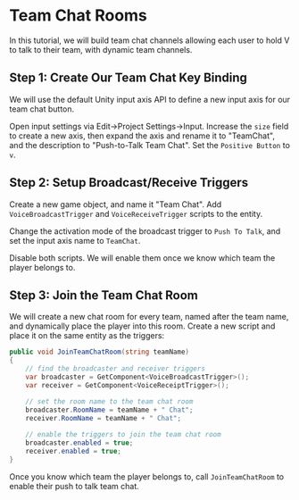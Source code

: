 # Team Chat Rooms

In this tutorial, we will build team chat channels allowing each user to hold V to talk to their team, with dynamic team channels.

## Step 1: Create Our Team Chat Key Binding

We will use the default Unity input axis API to define a new input axis for our team chat button.

Open input settings via Edit->Project Settings->Input. Increase the `size` field to create a new axis, then expand the axis and rename it to "TeamChat", and the description to "Push-to-Talk Team Chat". Set the `Positive Button` to `v`.

## Step 2: Setup Broadcast/Receive Triggers

Create a new game object, and name it "Team Chat". Add `VoiceBroadcastTrigger` and `VoiceReceiveTrigger` scripts to the entity.

Change the activation mode of the broadcast trigger to `Push To Talk`, and set the input axis name to `TeamChat`.

Disable both scripts. We will enable them once we know which team the player belongs to.

## Step 3: Join the Team Chat Room

We will create a new chat room for every team, named after the team name, and dynamically place the player into this room. Create a new script and place it on the same entity as the triggers:

```c#
public void JoinTeamChatRoom(string teamName)
{
    // find the broadcaster and receiver triggers
    var broadcaster = GetComponent<VoiceBroadcastTrigger>();
    var receiver = GetComponent<VoiceReceiptTrigger>();

    // set the room name to the team chat room
    broadcaster.RoomName = teamName + " Chat";
    receiver.RoomName = teamName + " Chat";
    
    // enable the triggers to join the team chat room
    broadcaster.enabled = true;
    receiver.enabled = true;    
}
```

Once you know which team the player belongs to, call `JoinTeamChatRoom` to enable their push to talk team chat.